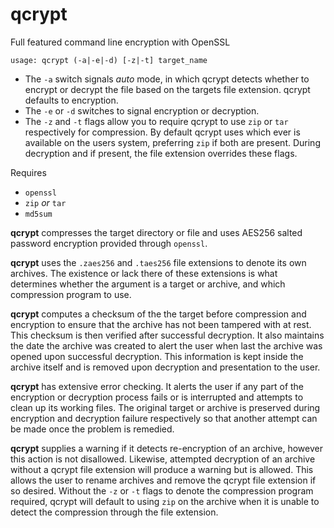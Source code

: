 # qcrypt
Full featured command line encryption with OpenSSL

`usage: qcrypt (-a|-e|-d) [-z|-t] target_name`
- The `-a` switch signals *auto* mode, in which qcrypt detects whether to encrypt or decrypt the file based on the targets file extension. qcrypt defaults to encryption.
- The `-e` or `-d` switches to signal encryption or decryption.
- The `-z` and `-t` flags allow you to require qcrypt to use `zip` or `tar` respectively for compression. By default qcrypt uses which ever is available on the users system, preferring `zip` if both are present. During decryption and if present, the file extension overrides these flags.

Requires
- `openssl`
- `zip` *or* `tar`
- `md5sum`

**qcrypt** compresses the target directory or file and uses AES256 salted password encryption provided through `openssl`.

**qcrypt** uses the `.zaes256` and `.taes256` file extensions to denote its own archives. The existence or lack there of these extensions is what determines whether the argument is a target or archive, and which compression program to use.

**qcrypt** computes a checksum of the the target before compression and encryption to ensure that the archive has not been tampered with at rest. This checksum is then verified after successful decryption. It also maintains the date the archive was created to alert the user when last the archive was opened upon successful decryption. This information is kept inside the archive itself and is removed upon decryption and presentation to the user. 

**qcrypt** has extensive error checking. It alerts the user if any part of the encryption or decryption process fails or is interrupted and attempts to clean up its working files. The original target or archive is preserved during encryption and decryption failure respectively so that another attempt can be made once the problem is remedied.

**qcrypt** supplies a warning if it detects re-encryption of an archive, however this action is not disallowed. Likewise, attempted decryption of an archive without a qcrypt file extension will produce a warning but is allowed. This allows the user to rename archives and remove the qcrypt file extension if so desired. Without the `-z` or `-t` flags to denote the compression program required, qcrypt will default to using `zip` on the archive when it is unable to detect the compression through the file extension.
